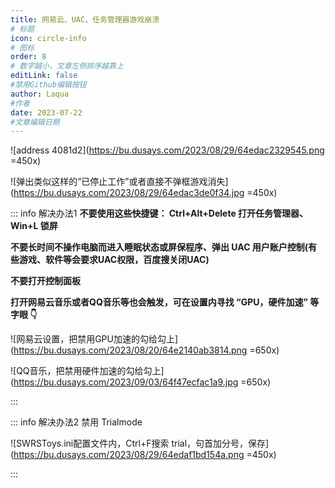 ```yaml
---
title: 网易云、UAC、任务管理器游戏崩溃
# 标题
icon: circle-info
# 图标
order: 8
# 数字越小，文章左侧排序越靠上
editLink: false
#禁用Github编辑按钮
author: Laqua
#作者
date: 2023-07-22
#文章编辑日期
---
```


![address 4081d2](https://bu.dusays.com/2023/08/29/64edac2329545.png =450x)

![弹出类似这样的“已停止工作”或者直接不弹框游戏消失](https://bu.dusays.com/2023/08/29/64edac3de0f34.jpg =450x)


::: info 解决办法1
**不要使用这些快捷键： Ctrl+Alt+Delete 打开任务管理器、Win+L 锁屏**

**不要长时间不操作电脑而进入睡眠状态或屏保程序、弹出 UAC 用户账户控制(有些游戏、软件等会要求UAC权限，百度搜关闭UAC)**

**不要打开控制面板**

**打开网易云音乐或者QQ音乐等也会触发，可在设置内寻找 “GPU，硬件加速” 等字眼 👇**

![网易云设置，把禁用GPU加速的勾给勾上](https://bu.dusays.com/2023/08/20/64e2140ab3814.png =650x)

![QQ音乐，把禁用硬件加速的勾给勾上](https://bu.dusays.com/2023/09/03/64f47ecfac1a9.jpg =650x)

:::

::: info 解决办法2
禁用 Trialmode

![SWRSToys.ini配置文件内，Ctrl+F搜索 trial，句首加分号，保存](https://bu.dusays.com/2023/08/29/64edaf1bd154a.png =450x)

:::
